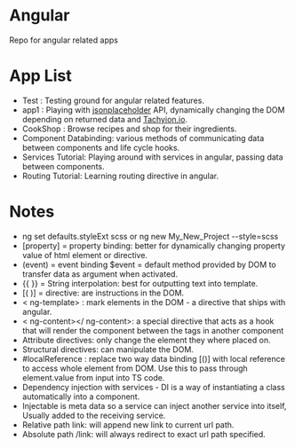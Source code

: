 # Angular
Repo for angular related apps

# App List
* Test : Testing ground for angular related features.
* app1 : Playing with [jsonplaceholder](https://jsonplaceholder.typicode.com/) API, dynamically changing the DOM depending on returned data and [Tachyion.io](http://tachyons.io/).
* CookShop : Browse recipes and shop for their ingredients.
* Component Databinding: various methods of communicating data between components and life cycle hooks.
* Services Tutorial: Playing around with services in angular, passing data between components.
* Routing Tutorial: Learning routing directive in angular.

# Notes
* ng set defaults.styleExt scss or ng new My_New_Project --style=scss
* [property] = property binding: better for dynamically changing property value of html element or directive.
* (event) = event binding
$event = default method provided by DOM to transfer data as argument when activated.
* {{ }} = String interpolation: best for outputting text into template.
* [( )] = directive: are instructions in the DOM.
* < ng-template> : mark elements in the DOM -  a directive that ships with angular.
* < ng-content></ ng-content>: a special directive that acts as a hook that will render the component between the <app-comp> tags in another component
* Attribute directives: only change the element they where placed on.
* Structural directives: can manipulate the DOM.
* #localReference : replace two way data binding [()] with local reference to
  access whole element from DOM. Use this to pass through element.value from input into
  TS code.
* Dependency injection with services - DI is a way of instantiating a class automatically into a component.
* Injectable is meta data so a service can inject another service into itself, Usually added to the receiving service.
* Relative path link: will append new link to current url path.
* Absolute path /link: will always redirect to exact url path specified.
